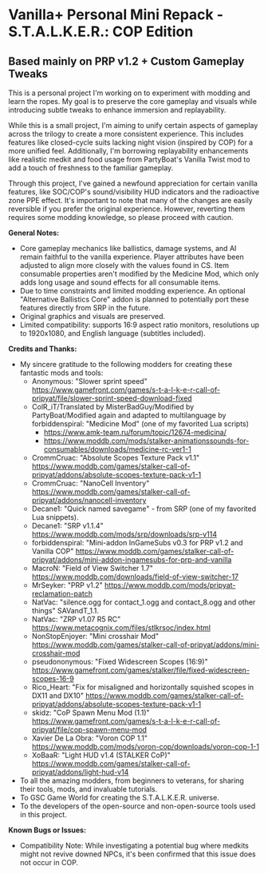 # Vanilla+ Personal Mini Repack - S.T.A.L.K.E.R.: COP Edition

## Based mainly on PRP v1.2 + Custom Gameplay Tweaks

This is a personal project I'm working on to experiment with modding and learn the ropes. My goal is to preserve the core gameplay and visuals while introducing subtle tweaks to enhance immersion and replayability.

While this is a small project, I'm aiming to unify certain aspects of gameplay across the trilogy to create a more consistent experience. This includes features like closed-cycle suits lacking night vision (inspired by COP) for a more unified feel. Additionally, I'm borrowing replayability enhancements like realistic medkit and food usage from PartyBoat's Vanilla Twist mod to add a touch of freshness to the familiar gameplay.

Through this project, I've gained a newfound appreciation for certain vanilla features, like SOC/COP's sound/visibility HUD indicators and the radioactive zone PPE effect. It's important to note that many of the changes are easily reversible if you prefer the original experience. However, reverting them requires some modding knowledge, so please proceed with caution.

**General Notes:**

- Core gameplay mechanics like ballistics, damage systems, and AI remain faithful to the vanilla experience. Player attributes have been adjusted to align more closely with the values found in CS. Item consumable properties aren't modified by the Medicine Mod, which only adds long usage and sound effects for all consumable items.
- Due to time constraints and limited modding experience. An optional "Alternative Ballistics Core" addon is planned to potentially port these features directly from SRP in the future.
- Original graphics and visuals are preserved.
- Limited compatibility: supports 16:9 aspect ratio monitors, resolutions up to 1920x1080, and English language (subtitles included).

**Credits and Thanks:**

- My sincere gratitude to the following modders for creating these fantastic mods and tools:
  - Anonymous: "Slower sprint speed" <https://www.gamefront.com/games/s-t-a-l-k-e-r-call-of-pripyat/file/slower-sprint-speed-download-fixed>
  - ColR_iT/Translated by MisterBadGuy/Modified by PartyBoat/Modified again and adapted to multilanguage by forbiddenspiral: "Medicine Mod" (one of my favorited Lua scripts)
    - <https://www.amk-team.ru/forum/topic/12674-medicina/>
    - <https://www.moddb.com/mods/stalker-animationssounds-for-consumables/downloads/medicine-rc-ver1-1>
  - CrommCruac: "Absolute Scopes Texture Pack v1.1" <https://www.moddb.com/games/stalker-call-of-pripyat/addons/absolute-scopes-texture-pack-v1-1>
  - CrommCruac: "NanoCell Inventory" <https://www.moddb.com/games/stalker-call-of-pripyat/addons/nanocell-inventory>
  - Decane1: "Quick named savegame" - from SRP (one of my favorited Lua snippets).
  - Decane1: "SRP v1.1.4" <https://www.moddb.com/mods/srp/downloads/srp-v114>
  - forbiddenspiral: "Mini-addon InGameSubs v0.3 for PRP v1.2 and Vanilla COP" <https://www.moddb.com/games/stalker-call-of-pripyat/addons/mini-addon-ingamesubs-for-prp-and-vanilla>
  - MacroN: "Field of View Switcher 1.7" <https://www.moddb.com/downloads/field-of-view-switcher-17>
  - MrSeyker: "PRP v1.2" <https://www.moddb.com/mods/pripyat-reclamation-patch>
  - NatVac: "silence.ogg for contact_1.ogg and contact_8.ogg and other things" SAVandT_1.1.
  - NatVac: "ZRP v1.07 R5 RC" <https://www.metacognix.com/files/stlkrsoc/index.html>
  - NonStopEnjoyer: "Mini crosshair Mod" <https://www.moddb.com/games/stalker-call-of-pripyat/addons/mini-crosshair-mod>
  - pseudononymous: "Fixed Widescreen Scopes (16:9)" <https://www.gamefront.com/games/stalker/file/fixed-widescreen-scopes-16-9>
  - Rico_Heart: "Fix for misaligned and horizontally squished scopes in DX11 and DX10" <https://www.moddb.com/games/stalker-call-of-pripyat/addons/absolute-scopes-texture-pack-v1-1>
  - skidz: "CoP Spawn Menu Mod (1.1)" <https://www.gamefront.com/games/s-t-a-l-k-e-r-call-of-pripyat/file/cop-spawn-menu-mod>
  - Xavier De La Obra: "Voron COP 1.1" <https://www.moddb.com/mods/voron-cop/downloads/voron-cop-1-1>
  - XoBaaR: "Light HUD v1.4 (STALKER CoP)" <https://www.moddb.com/games/stalker-call-of-pripyat/addons/light-hud-v14>
- To all the amazing modders, from beginners to veterans, for sharing their tools, mods, and invaluable tutorials.
- To GSC Game World for creating the S.T.A.L.K.E.R. universe.
- To the developers of the open-source and non-open-source tools used in this project.

**Known Bugs or Issues:**

- Compatibility Note: While investigating a potential bug where medkits might not revive downed NPCs, it's been confirmed that this issue does not occur in COP.
